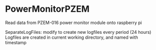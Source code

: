 # PowerMonitorPZEM
Read data from PZEM-016 power monitor module onto raspberry pi

SeparateLogFiles:
modify to create new logfiles every period (24 hours)
Logfiles are created in current working directory, and named with timestamp

